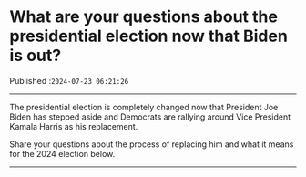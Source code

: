 # What are your questions about the presidential election now that Biden is out?

Published :`2024-07-23 06:21:26`

---

The presidential election is completely changed now that President Joe Biden has stepped aside and Democrats are rallying around Vice President Kamala Harris as his replacement.

Share your questions about the process of replacing him and what it means for the 2024 election below.

---

